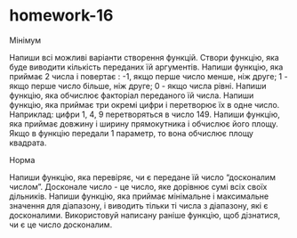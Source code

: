 # homework-16
Мінімум

Напиши всі можливі варіанти створення функцій.
Створи функцію, яка буде виводити кількість переданих їй аргументів.
Напиши функцію, яка приймає 2 числа і повертає :
-1, якщо перше число менше, ніж друге; 
1 - якщо перше число більше, ніж друге; 
0 - якщо числа рівні.
Напиши функцію, яка обчислює факторіал переданого їй числа.
Напиши функцію, яка приймає три окремі цифри і перетворює їх в одне число. Наприклад: цифри 1, 4, 9 перетворяться в число 149.
Напиши функцію, яка приймає довжину і ширину прямокутника і обчислює його площу. Якщо в функцію передали 1 параметр, то вона обчислює площу квадрата.

Норма

Напиши функцію, яка перевіряє, чи є передане їй число “досконалим числом”. Досконале число - це число, яке дорівнює сумі всіх своїх дільників.
Напиши функцію, яка приймає мінімальне і максимальне значення для діапазону, і виводить тільки ті числа з діапазону, які є досконалими. Використовуй написану раніше функцію, щоб дізнатися, чи є це число досконалим.

